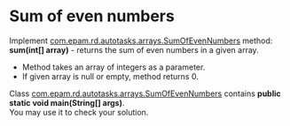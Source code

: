# Sum of even numbers

Implement [com.epam.rd.autotasks.arrays.SumOfEvenNumbers](src/main/java/com/epam/rd/autotasks/arrays/SumOfEvenNumbers.java) method:
<br><b>sum(int[] array)</b> - returns the sum of even numbers in a given array.

- Method takes an array of integers as a parameter.
- If given array is null or empty, method returns 0.

Class [com.epam.rd.autotasks.arrays.SumOfEvenNumbers](src/main/java/com/epam/rd/autotasks/arrays/SumOfEvenNumbers.java)
 contains <b>public static void main(String[] args)</b>. 
 <br>You may use it to check your solution.